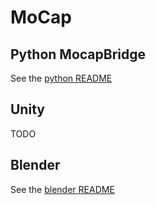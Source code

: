 # MoCap


## Python MocapBridge


See the [python README](https://github.com/davidjonas/MoCap/blob/master/python/README.md)



## Unity

TODO


## Blender

See the [blender README](https://github.com/davidjonas/MoCap/blob/master/blender/README.md)
